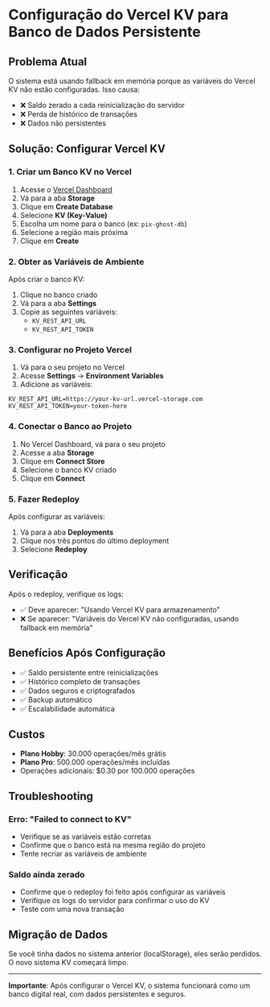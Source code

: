 # Configuração do Vercel KV para Banco de Dados Persistente

## Problema Atual

O sistema está usando fallback em memória porque as variáveis do Vercel KV não estão configuradas. Isso causa:

- ❌ Saldo zerado a cada reinicialização do servidor
- ❌ Perda de histórico de transações
- ❌ Dados não persistentes

## Solução: Configurar Vercel KV

### 1. Criar um Banco KV no Vercel

1. Acesse o [Vercel Dashboard](https://vercel.com/dashboard)
2. Vá para a aba **Storage**
3. Clique em **Create Database**
4. Selecione **KV (Key-Value)**
5. Escolha um nome para o banco (ex: `pix-ghost-db`)
6. Selecione a região mais próxima
7. Clique em **Create**

### 2. Obter as Variáveis de Ambiente

Após criar o banco KV:

1. Clique no banco criado
2. Vá para a aba **Settings**
3. Copie as seguintes variáveis:
   - `KV_REST_API_URL`
   - `KV_REST_API_TOKEN`

### 3. Configurar no Projeto Vercel

1. Vá para o seu projeto no Vercel
2. Acesse **Settings** → **Environment Variables**
3. Adicione as variáveis:

```
KV_REST_API_URL=https://your-kv-url.vercel-storage.com
KV_REST_API_TOKEN=your-token-here
```

### 4. Conectar o Banco ao Projeto

1. No Vercel Dashboard, vá para o seu projeto
2. Acesse a aba **Storage**
3. Clique em **Connect Store**
4. Selecione o banco KV criado
5. Clique em **Connect**

### 5. Fazer Redeploy

Após configurar as variáveis:

1. Vá para a aba **Deployments**
2. Clique nos três pontos do último deployment
3. Selecione **Redeploy**

## Verificação

Após o redeploy, verifique os logs:

- ✅ Deve aparecer: "Usando Vercel KV para armazenamento"
- ❌ Se aparecer: "Variáveis do Vercel KV não configuradas, usando fallback em memória"

## Benefícios Após Configuração

- ✅ Saldo persistente entre reinicializações
- ✅ Histórico completo de transações
- ✅ Dados seguros e criptografados
- ✅ Backup automático
- ✅ Escalabilidade automática

## Custos

- **Plano Hobby**: 30.000 operações/mês grátis
- **Plano Pro**: 500.000 operações/mês incluídas
- Operações adicionais: $0.30 por 100.000 operações

## Troubleshooting

### Erro: "Failed to connect to KV"
- Verifique se as variáveis estão corretas
- Confirme que o banco está na mesma região do projeto
- Tente recriar as variáveis de ambiente

### Saldo ainda zerado
- Confirme que o redeploy foi feito após configurar as variáveis
- Verifique os logs do servidor para confirmar o uso do KV
- Teste com uma nova transação

## Migração de Dados

Se você tinha dados no sistema anterior (localStorage), eles serão perdidos. O novo sistema KV começará limpo.

---

**Importante**: Após configurar o Vercel KV, o sistema funcionará como um banco digital real, com dados persistentes e seguros.